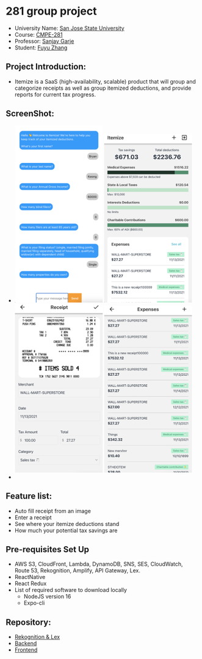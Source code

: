 # 281 group project

- University Name: [San Jose State University](https://www.sjsu.edu/)
- Course: [CMPE-281](http://info.sjsu.edu/web-dbgen/catalog/courses/CMPE281.html)
- Professor: [Sanjay Garje](https://www.linkedin.com/in/sanjaygarje/)
- Student: [Fuyu Zhang](https://www.linkedin.com/in/nick-fuyuzhang/)
## Project Introduction:
- Itemize is a SaaS (high-availability, scalable) product that will group and categorize receipts as well as group itemized deductions, and provide reports for current tax progress.

## ScreenShot:
- <img src="https://github.com/Handsomenick1/281grouppj/blob/main/pic/AWSLex.png.png" alt="lex" style="width:230px;"/> <img src="https://github.com/Handsomenick1/281grouppj/blob/main/pic/image1.png" alt="1" style="width:230px;"/> <img src="https://github.com/Handsomenick1/281grouppj/blob/main/pic/image2.png" alt="2" style="width:230px;"/> <img src="https://github.com/Handsomenick1/281grouppj/blob/main/pic/image3.png" alt="3" style="width:230px;"/>
- 
## Feature list: 
- Auto fill receipt from an image 
- Enter a receipt 
- See where your itemize deductions stand 
- How much your potential tax savings are 

## Pre-requisites Set Up
- AWS S3, CloudFront, Lambda, DynamoDB, SNS, SES, CloudWatch, Route 53, Rekognition, Amplify, API Gateway, Lex.
- ReactNative
- React Redux
- List of required software to download locally 
  - NodeJS version 16
  - Expo-cli 


## Repository:
- [Rekognition & Lex](https://github.com/pbustos97/CMPE-281-Project-2)
- [Backend](https://github.com/Handsomenick1/281grouppj)
- [Frontend](https://github.com/bfkwong/itemize)

